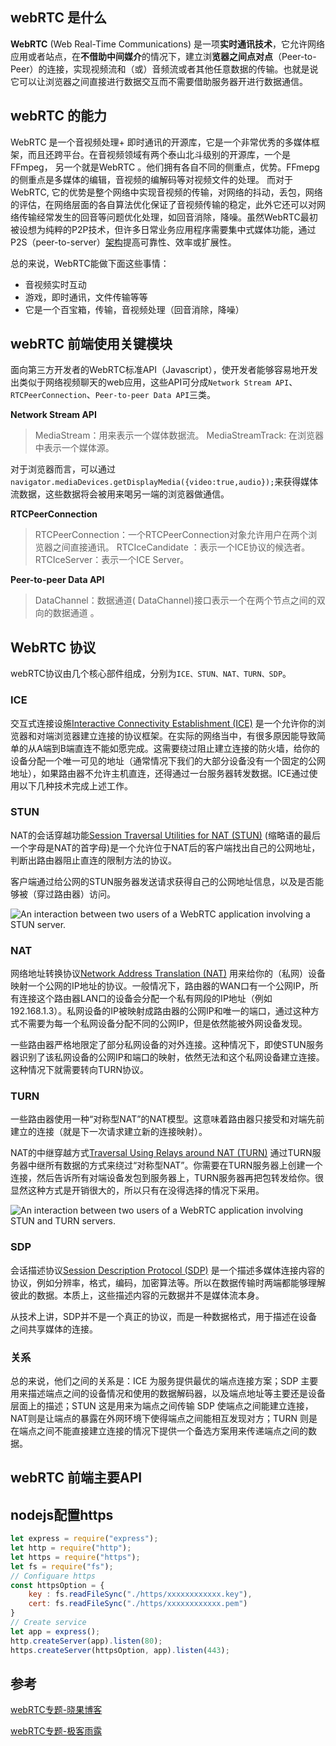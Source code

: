 ## webRTC 是什么

**WebRTC** (Web Real-Time Communications) 是一项**实时通讯技术**，它允许网络应用或者站点，在**不借助中间媒介**的情况下，建立浏**览器之间点对点**（Peer-to-Peer）的连接，实现视频流和（或）音频流或者其他任意数据的传输。也就是说它可以让浏览器之间直接进行数据交互而不需要借助服务器开进行数据通信。

## webRTC 的能力

WebRTC 是一个音视频处理+ 即时通讯的开源库，它是一个非常优秀的多媒体框架，而且还跨平台。在音视频领域有两个泰山北斗级别的开源库，一个是FFmpeg， 另一个就是WebRTC 。他们拥有各自不同的侧重点，优势。FFmepg的侧重点是多媒体的编辑，音视频的编解码等对视频文件的处理。 而对于WebRTC, 它的优势是整个网络中实现音视频的传输，对网络的抖动，丢包，网络的评估，在网络层面的各自算法优化保证了音视频传输的稳定，此外它还可以对网络传输经常发生的回音等问题优化处理，如回音消除，降噪。虽然WebRTC最初被设想为纯粹的P2P技术，但许多日常业务应用程序需要集中式媒体功能，通过P2S（peer-to-server）[架构](https://so.csdn.net/so/search?q=架构&spm=1001.2101.3001.7020)提高可靠性、效率或扩展性。

总的来说，WebRTC能做下面这些事情：

- 音视频实时互动
- 游戏，即时通讯，文件传输等等
- 它是一个百宝箱，传输，音视频处理（回音消除，降噪）



## webRTC 前端使用关键模块

面向第三方开发者的WebRTC标准API（Javascript），使开发者能够容易地开发出类似于网络视频聊天的web应用，这些API可分成`Network Stream API`、 `RTCPeerConnection`、`Peer-to-peer Data API`三类。

**Network Stream API**

> MediaStream：用来表示一个媒体数据流。
> MediaStreamTrack: 在浏览器中表示一个媒体源。

对于浏览器而言，可以通过`navigator.mediaDevices.getDisplayMedia({video:true,audio});`来获得媒体流数据，这些数据将会被用来喝另一端的浏览器做通信。

**RTCPeerConnection**

> RTCPeerConnection：一个RTCPeerConnection对象允许用户在两个浏览器之间直接通讯。
> RTCIceCandidate ：表示一个ICE协议的候选者。
> RTCIceServer：表示一个ICE Server。

**Peer-to-peer Data API**

> DataChannel：数据通道( DataChannel)接口表示一个在两个节点之间的双向的数据通道 。



## WebRTC 协议

webRTC协议由几个核心部件组成，分别为`ICE、STUN、NAT、TURN、SDP`。

### ICE

交互式连接设施[Interactive Connectivity Establishment (ICE)](http://en.wikipedia.org/wiki/Interactive_Connectivity_Establishment) 是一个允许你的浏览器和对端浏览器建立连接的协议框架。在实际的网络当中，有很多原因能导致简单的从A端到B端直连不能如愿完成。这需要绕过阻止建立连接的防火墙，给你的设备分配一个唯一可见的地址（通常情况下我们的大部分设备没有一个固定的公网地址），如果路由器不允许主机直连，还得通过一台服务器转发数据。ICE通过使用以下几种技术完成上述工作。

### STUN

NAT的会话穿越功能[Session Traversal Utilities for NAT (STUN)](http://en.wikipedia.org/wiki/STUN) (缩略语的最后一个字母是NAT的首字母)是一个允许位于NAT后的客户端找出自己的公网地址，判断出路由器阻止直连的限制方法的协议。

客户端通过给公网的STUN服务器发送请求获得自己的公网地址信息，以及是否能够被（穿过路由器）访问。

![An interaction between two users of a WebRTC application involving a STUN server.](https://mdn.mozillademos.org/files/6115/webrtc-stun.png)

### NAT

网络地址转换协议[Network Address Translation (NAT)](http://en.wikipedia.org/wiki/NAT) 用来给你的（私网）设备映射一个公网的IP地址的协议。一般情况下，路由器的WAN口有一个公网IP，所有连接这个路由器LAN口的设备会分配一个私有网段的IP地址（例如192.168.1.3）。私网设备的IP被映射成路由器的公网IP和唯一的端口，通过这种方式不需要为每一个私网设备分配不同的公网IP，但是依然能被外网设备发现。

一些路由器严格地限定了部分私网设备的对外连接。这种情况下，即使STUN服务器识别了该私网设备的公网IP和端口的映射，依然无法和这个私网设备建立连接。这种情况下就需要转向TURN协议。

### TURN

一些路由器使用一种“对称型NAT”的NAT模型。这意味着路由器只接受和对端先前建立的连接（就是下一次请求建立新的连接映射）。

NAT的中继穿越方式[Traversal Using Relays around NAT (TURN)](http://en.wikipedia.org/wiki/TURN) 通过TURN服务器中继所有数据的方式来绕过“对称型NAT”。你需要在TURN服务器上创建一个连接，然后告诉所有对端设备发包到服务器上，TURN服务器再把包转发给你。很显然这种方式是开销很大的，所以只有在没得选择的情况下采用。

![An interaction between two users of a WebRTC application involving STUN and TURN servers.](https://mdn.mozillademos.org/files/6117/webrtc-turn.png)

### SDP

会话描述协议[Session Description Protocol (SDP)](http://en.wikipedia.org/wiki/Session_Description_Protocol) 是一个描述多媒体连接内容的协议，例如分辨率，格式，编码，加密算法等。所以在数据传输时两端都能够理解彼此的数据。本质上，这些描述内容的元数据并不是媒体流本身。

从技术上讲，SDP并不是一个真正的协议，而是一种数据格式，用于描述在设备之间共享媒体的连接。



### 关系

总的来说，他们之间的关系是：ICE 为服务提供最优的端点连接方案；SDP 主要用来描述端点之间的设备情况和使用的数据解码器，以及端点地址等主要还是设备层面上的描述；STUN 这是用来为端点之间传输 SDP 使端点之间能建立连接，NAT则是让端点的暴露在外网环境下使得端点之间能相互发现对方；TURN 则是在端点之间不能直接建立连接的情况下提供一个备选方案用来传递端点之间的数据。



## webRTC 前端主要API



## nodejs配置https

```js
let express = require("express");
let http = require("http");
let https = require("https");
let fs = require("fs");
// Configuare https
const httpsOption = {
    key : fs.readFileSync("./https/xxxxxxxxxxxx.key"),
    cert: fs.readFileSync("./https/xxxxxxxxxxxx.pem")
}
// Create service
let app = express();
http.createServer(app).listen(80);
https.createServer(httpsOption, app).listen(443);
```



## 参考

[webRTC专题-晓果博客](https://blog.csdn.net/huangxiaoguo1/category_9705009.html)

[webRTC专题-极客雨露](https://blog.csdn.net/kyl282889543/category_9327113_2.html)
